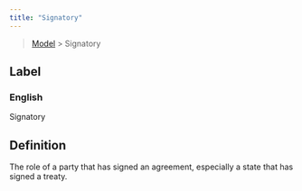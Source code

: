 ```yaml
---
title: "Signatory"
---
```


> [Model](../../) > Signatory

## Label

### English
Signatory


## Definition
The role of a party that has signed an agreement, especially a state that has signed a treaty. 


    
